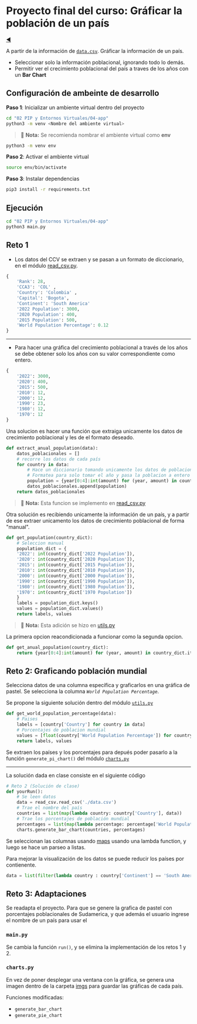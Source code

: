 # Proyecto final del curso: Gráficar la población de un país

[◀️](./../../README.md)

A partir de la información de [`data.csv`](./data.csv). Gráficar la información de un país.

- Seleccionar solo la información poblacional, ignorando todo lo demás.
- Permitir ver el crecimiento poblacional del país a traves de los años con un **Bar Chart**

## Configuración de ambeinte de desarrollo

**Paso 1**: Inicializar un ambiente virtual dentro del proyecto

```sh
cd "02 PIP y Entornos Virtuales/04-app"
python3 -m venv <Nombre del ambiente virtual>
```

> 📝 **Nota:** Se recomienda nombrar el ambiente virtual como **env**

```sh
python3 -m venv env
```

**Paso 2**: Activar el ambiente virtual

```sh
source env/bin/activate
```

**Paso 3**: Instalar dependencias

```sh
pip3 install -r requirements.txt
```

## Ejecución

```sh
cd "02 PIP y Entornos Virtuales/04-app"
python3 main.py
```

## Reto 1

- Los datos del CCV se extraen y se pasan a un formato de diccionario, en el módulo [read_csv.py](./read_csv.py).

```python
{
    'Rank': 28,
    'CCA3': 'COL' ,
    'Country': 'Colombia' ,
    'Capital': 'Bogota',
    'Continent': 'South America'
    '2022 Population': 3000,
    '2020 Population': 400,
    '2015 Population': 500,
    'World Population Percentage': 0.12
}
```

---

- Para hacer una gráfica del crecimiento poblacional a través de los años se debe obtener solo los años con su valor correspondiente como entero.

```python
{
    '2022': 3000,
    '2020': 400,
    '2015': 500,
    '2010': 12,
    '2000': 12,
    '1990': 23,
    '1980': 12,
    '1970': 12
}
```

Una solucion es hacer una función que extraiga unicamente los datos de crecimiento poblacional y les de el formato deseado.

```python
def extract_anual_population(data):
    datos_poblacionales = []
    # recorre los datos de cada país
    for country in data:
        # Hace un diccionario tomando unicamente los datos de poblacion anual
        # Formatea para solo tomar el año y pasa la poblacion a entero
        population = {year[0:4]:int(amount) for (year, amount) in country.items() if str(year).endswith('Population')}
        datos_poblacionales.append(population)
    return datos_poblacionales
```

> 📝 **Nota:** Esta funcion se implemento en [read_csv.py](utils.py)

Otra solución es recibiendo unicamente la información de un país, y a partir de ese extraer unicamento los datos de crecimiento poblacional de forma "manual".

```python
def get_population(country_dict):
    # Seleccion manual
    population_dict = {
    '2022': int(country_dict['2022 Population']),
    '2020': int(country_dict['2020 Population']),
    '2015': int(country_dict['2015 Population']),
    '2010': int(country_dict['2010 Population']),
    '2000': int(country_dict['2000 Population']),
    '1990': int(country_dict['1990 Population']),
    '1980': int(country_dict['1980 Population']),
    '1970': int(country_dict['1970 Population'])
    }
    labels = population_dict.keys()
    values = population_dict.values()
    return labels, values
```

> 📝 **Nota:** Esta adición se hizo en [utils.py](./utils.py)

La primera opcion reacondicionada a funcionar como la segunda opcion.

```python
def get_anual_population(country_dict):
    return {year[0:4]:int(amount) for (year, amount) in country_dict.items() if str(year).endswith('Population')}
```

## Reto 2: Graficando población mundial

Selecciona datos de una columna específica y graficarlos en una gráfica de pastel. Se selecciona la columna *`World Population Percentage`*.

Se propone la siguiente solución dentro del módulo [`utils.py`](utils.py)

```python
def get_world_population_percentage(data):
    # Paises
    labels = [country['Country'] for country in data]
    # Porcentajes de poblacion mundial
    values = [float(country['World Population Percentage']) for country in data]
    return labels, values
```

Se extraen los países y los porcentajes para depués poder pasarlo a la función `generate_pi_chart()` del módulo [`charts.py`](charts.py)

---

La solución dada en clase consiste en el siguiente código

```python
# Reto 2 (Solución de clase)
def yourRun():
    # Se leen datos
    data = read_csv.read_csv('./data.csv')
    # Trae el nombre del país
    countries = list(map(lambda country: country['Country'], data))
    # Trae los porcentajes de población mundial
    percentages = list(map(lambda percentage: percentage['World Population Percentage'], data))
    charts.generate_bar_chart(countries, percentages)
```

Se seleccionan las columnas usando [maps](./../../03%20Funciones/Map.md) usando una lambda function, y luego se hace un parseo a listas.

Para mejorar la visualización de los datos se puede reducir los países por contienente.

```python
data = list(filter(lambda country : country['Continent'] == 'South America', data))
```

## Reto 3: Adaptaciones

Se readapta el proyecto. Para que se genere la grafica de pastel con porcentajes poblacionales de Sudamerica, y que además el usuario ingrese el nombre de un país para usar el

### `main.py`

Se cambia la función `run()`, y se elimina la implementación de los retos 1 y 2.

### `charts.py`

En vez de poner desplegar una ventana con la gráfica, se genera una imagen dentro de la carpeta [imgs](./imgs/) para guardar las gráficas de cada país.

Funciones modificadas:

- `generate_bar_chart`
- `generate_pie_chart`
